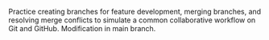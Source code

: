  Practice creating branches for feature development, merging branches, and resolving merge conflicts to simulate a common collaborative workflow on Git and GitHub.
  Modification in main branch.
  